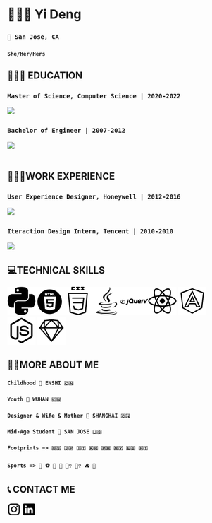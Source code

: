 # 👩🏻‍💻 Yi Deng 

### `📍 San Jose, CA` 
####   `She/Her/Hers`

## 👩🏻‍🎓 EDUCATION
### `Master of Science, Computer Science | 2020-2022`
<img src="https://news.northeastern.edu/wp-content/uploads/2018/08/Lock.jpg" width="200"/>

### `Bachelor of Engineer | 2007-2012`
<img src="https://upload.wikimedia.org/wikipedia/en/c/c5/Hustseals.png" width="200"/>
  
<br/>
<br/>
 
## 👷🏻‍♀️WORK EXPERIENCE
### `User Experience Designer, Honeywell | 2012-2016`
<img src="https://s19538.pcdn.co/wp-content/uploads/2017/10/Honeywell-Logo-17.jpg" width="250"/>

### `Iteraction Design Intern, Tencent | 2010-2010`
<img src="https://www.ledgerinsights.com/wp-content/uploads/2019/10/tencent-logo.png" width="250"  />

## 💻TECHNICAL SKILLS

 <img src="icons/python.png" width="64" height="64"><img src="icons/html5.png" width="64" height="64"><img src="icons/css2.png" width="64" height="64"><img src="icons/java.png" width="64" height="64"><img src="icons/jquery.png" width="64" height="64"><img src="icons/react.png" width="64" height="64">    <img src="icons/angular.png" width="64" height="64">    <img src="icons/nodejs.png" width="64" height="64">    <img src="icons/sketch.png" width="64" height="64">          


## 👩🏻MORE ABOUT ME
#### `Childhood 📍 ENSHI 🇨🇳`
#### `Youth 📍 WUHAN 🇨🇳`
#### `Designer & Wife & Mother 📍 SHANGHAI 🇨🇳`
#### `Mid-Age Student 📍 SAN JOSE 🇺🇸`
#### `Footprints => 🇺🇸 🇯🇵 🇮🇹 🇰🇷 🇵🇭 🇲🇾 🇪🇸 🇵🇹`
#### `Sports => 🏐️ ⚽️ 🏸️ 🏓️ 🏊‍♀️ 🧗‍♀️ ⛺️ 🤿`


## 📞 CONTACT ME
<a href="https://www.instagram.com/i_anyone/"><img src="icons/ins.png" height="30" width="30"/></a>
<a href="https://www.linkedin.com/in/yidengcs/"> <img src="icons/linkedin.png" height="30" width="30"/></a>




